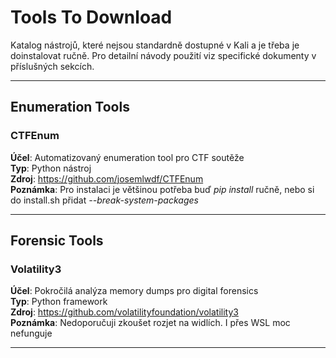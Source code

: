 # Tools To Download

Katalog nástrojů, které nejsou standardně dostupné v Kali a je třeba je doinstalovat ručně. Pro detailní návody použití viz specifické dokumenty v příslušných sekcích.

---

## Enumeration Tools

### CTFEnum
**Účel**: Automatizovaný enumeration tool pro CTF soutěže  
**Typ**: Python nástroj  
**Zdroj**: https://github.com/josemlwdf/CTFEnum  
**Poznámka**: Pro instalaci je většinou potřeba buď *pip install* ručně, nebo si do install.sh přidat *--break-system-packages*

---

## Forensic Tools

### Volatility3
**Účel**: Pokročilá analýza memory dumps pro digital forensics  
**Typ**: Python framework  
**Zdroj**: https://github.com/volatilityfoundation/volatility3  
**Poznámka**: Nedoporučuji zkoušet rozjet na widlích. I přes WSL moc nefunguje

---
